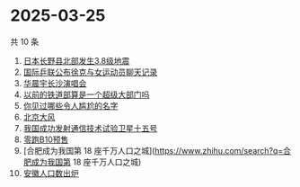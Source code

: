 # 2025-03-25

共 10 条

<!-- BEGIN ZHIHUSEARCH -->
<!-- 最后更新时间 Tue Mar 25 2025 14:15:38 GMT+0800 (China Standard Time) -->
1. [日本长野县北部发生3.8级地震](https://www.zhihu.com/search?q=日本长野县北部发生3.8级地震)
1. [国际乒联公布徐克与女运动员聊天记录](https://www.zhihu.com/search?q=国际乒联公布徐克与女运动员聊天记录)
1. [华晨宇长沙演唱会](https://www.zhihu.com/search?q=华晨宇长沙演唱会)
1. [以前的铁道部算是一个超级大部门吗](https://www.zhihu.com/search?q=以前的铁道部算是一个超级大部门吗)
1. [你见过哪些令人尴尬的名字](https://www.zhihu.com/search?q=你见过哪些令人尴尬的名字)
1. [北京大风](https://www.zhihu.com/search?q=北京大风)
1. [我国成功发射通信技术试验卫星十五号](https://www.zhihu.com/search?q=我国成功发射通信技术试验卫星十五号)
1. [零跑B10预售](https://www.zhihu.com/search?q=零跑B10预售)
1. [合肥成为我国第 18 座千万人口之城](https://www.zhihu.com/search?q=合肥成为我国第 18 座千万人口之城)
1. [安徽人口数出炉](https://www.zhihu.com/search?q=安徽人口数出炉)
<!-- END ZHIHUSEARCH -->
